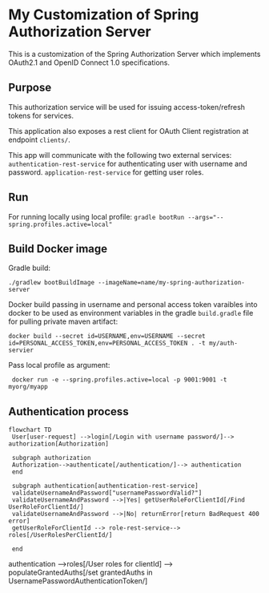 # My Customization of Spring Authorization Server
This is a customization of the Spring Authorization Server which implements OAuth2.1 and OpenID Connect 1.0 specifications.


## Purpose
This authorization service will be used for issuing access-token/refresh tokens for services. 

This application also exposes a rest client for OAuth Client registration at endpoint `clients/`.

This app will communicate with the following two external services:
`authentication-rest-service` for authenticating user with username and password.
`application-rest-service` for getting user roles.

## Run
For running locally using local profile:
`gradle bootRun --args="--spring.profiles.active=local"`

## Build Docker image
Gradle build:
```
./gradlew bootBuildImage --imageName=name/my-spring-authorization-server
```
Docker build passing in username and personal access token varaibles into docker to be used as environment variables in the gradle `build.gradle` file for pulling private maven artifact:
```
docker build --secret id=USERNAME,env=USERNAME --secret id=PERSONAL_ACCESS_TOKEN,env=PERSONAL_ACCESS_TOKEN . -t my/auth-servier
```

Pass local profile as argument:
```
 docker run -e --spring.profiles.active=local -p 9001:9001 -t myorg/myapp
```


## Authentication process
```mermaid
flowchart TD
 User[user-request] -->login[/Login with username password/]--> authorization[Authorization]
 
 subgraph authorization
 Authorization-->authenticate[/authentication/]--> authentication
 end
 
 subgraph authentication[authentication-rest-service]
 validateUsernameAndPassword["usernamePasswordValid?"]
 validateUsernameAndPassword -->|Yes| getUserRoleForClientId[/Find UserRoleForClientId/]
 validateUsernameAndPassword -->|No| returnError[return BadRequest 400 error]
 getUserRoleForClientId --> role-rest-service--> roles[/UserRolesPerClientId/]
   
 end 
```

authentication -->roles[/User roles for clientId] --> populateGrantedAuths[/set grantedAuths in UsernamePasswordAuthenticationToken/]
